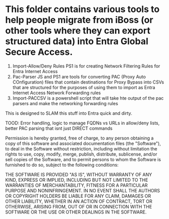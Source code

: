 # This folder contains various tools to help people migrate from iBoss (or other tools where they can export structured data) into Entra Global Secure Access.

1. Import-Allow/Deny Rules PS1 is for creating Network Filtering Rules for Entra Internet Access
2. Pac-Parser JS and PS1 are tools for converting PAC (Proxy Auto COnfiguration) files that contain destinations for Proxy Bypass into CSVs that are structured for the purposes of using them to import as Entra Internet Access Network Forwarding rules
3. Import-PACCSV is a powershell script that will take hte output of the pac parsers and make the networking forwarding rules

This is designed to SLAM this stuff into Entra quick and dirty. 

TOOD: Error handling, logic to manage FQDNs vs URLs in allow/deny lists, better PAC parsing that isnt just DIRECT commands


Permission is hereby granted, free of charge, to any person obtaining a copy of this software and associated documentation files (the "Software"), to deal in the Software without restriction, including without limitation the rights to use, copy, modify, merge, publish, distribute, sublicense, and/or sell copies of the Software, and to permit persons to whom the Software is furnished to do so, subject to the following conditions:


THE SOFTWARE IS PROVIDED "AS IS", WITHOUT WARRANTY OF ANY KIND, EXPRESS OR IMPLIED, INCLUDING BUT NOT LIMITED TO THE WARRANTIES OF MERCHANTABILITY, FITNESS FOR A PARTICULAR PURPOSE AND NONINFRINGEMENT. IN NO EVENT SHALL THE AUTHORS OR COPYRIGHT HOLDERS BE LIABLE FOR ANY CLAIM, DAMAGES OR OTHER LIABILITY, WHETHER IN AN ACTION OF CONTRACT, TORT OR OTHERWISE, ARISING FROM, OUT OF OR IN CONNECTION WITH THE SOFTWARE OR THE USE OR OTHER DEALINGS IN THE SOFTWARE.

